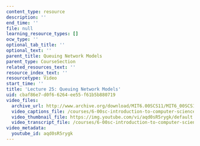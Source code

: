 ```yaml
---
content_type: resource
description: ''
end_time: ''
file: null
learning_resource_types: []
ocw_type: ''
optional_tab_title: ''
optional_text: ''
parent_title: Queuing Network Models
parent_type: CourseSection
related_resources_text: ''
resource_index_text: ''
resourcetype: Video
start_time: ''
title: 'Lecture 25: Queuing Network Models'
uid: cbaf86e7-d0f6-6264-ee55-f61b5b880719
video_files:
  archive_url: http://www.archive.org/download/MIT6.00SCS11/MIT6_00SCS11_lec25_300k.mp4
  video_captions_file: /courses/6-00sc-introduction-to-computer-science-and-programming-spring-2011/7dc495dbd81c500b827a71dfe850e7ea_aqd0sR5rygk.vtt
  video_thumbnail_file: https://img.youtube.com/vi/aqd0sR5rygk/default.jpg
  video_transcript_file: /courses/6-00sc-introduction-to-computer-science-and-programming-spring-2011/6dc67e65e0bd09ae15091d06f8744343_aqd0sR5rygk.pdf
video_metadata:
  youtube_id: aqd0sR5rygk
---
```

